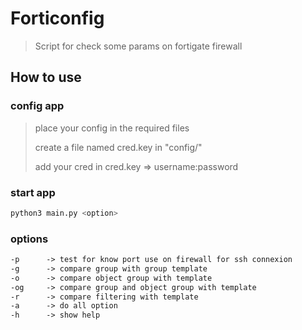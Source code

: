 # Forticonfig

> Script for check some params on fortigate firewall

## How to use

### config app

> place your config in the required files
>
> create a file named cred.key in "config/"
> 
> add your cred in cred.key => username:password

### start app

```bash
python3 main.py <option>
```

### options

```txt
-p      -> test for know port use on firewall for ssh connexion
-g      -> compare group with group template
-o      -> compare object group with template
-og     -> compare group and object group with template
-r      -> compare filtering with template
-a      -> do all option
-h      -> show help
```
